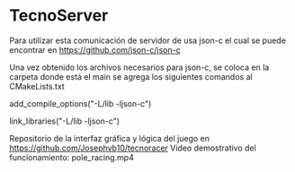 # TecnoServer

Para utilizar esta comunicación de servidor de usa json-c el cual se puede encontrar en https://github.com/json-c/json-c

Una vez obtenido los archivos necesarios para json-c, se coloca en la carpeta donde está el main se agrega los siguientes comandos al CMakeLists.txt

  add_compile_options("-L/lib -ljson-c")
  
  link_libraries("-L/lib -ljson-c")

Repositorio de la interfaz gráfica y lógica del juego en https://github.com/Josephvb10/tecnoracer
Video demostrativo del funcionamiento: pole_racing.mp4
